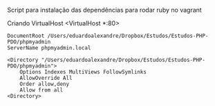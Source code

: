 Script para instalação das dependências para rodar ruby no vagrant

Criando VirtualHost
<VirtualHost *:80>
	
	DocumentRoot /Users/eduardoalexandre/Dropbox/Estudos/Estudos-PHP-PDO/phpmyadmin
	ServerName phpmyadmin.local
	
	<Directory "/Users/eduardoalexandre/Dropbox/Estudos/Estudos-PHP-PDO/phpmyadmin">
		Options Indexes MultiViews FollowSymlinks
		AllowOverride All
		Order allow,deny
		Allow from all
	<Directory>

</VirtualHost>
